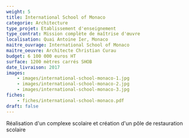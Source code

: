 ```yaml
---
weight: 5
title: International School of Monaco
categorie: Architecture
type_projet: Etablissement d'enseignement
type_contrat: Mission complète de maîtrise d'œuvre
localisation: Quai Antoine Ier, Monaco
maitre_ouvrage: International School of Monaco
maitre_oeuvre: Architecte Christian Curau
budget: 6 100 000 euros HT
surface: 1200 mètres carrés SHOB
date_livraison: 2017
images:
    - images/international-school-monaco-1.jpg
    - images/international-school-monaco-2.jpg
    - images/international-school-monaco-3.jpg
fiches:
    - fiches/international-school-monaco.pdf
draft: false
---
```

Réalisation d'un complexe scolaire et création d'un pôle de restauration scolaire
